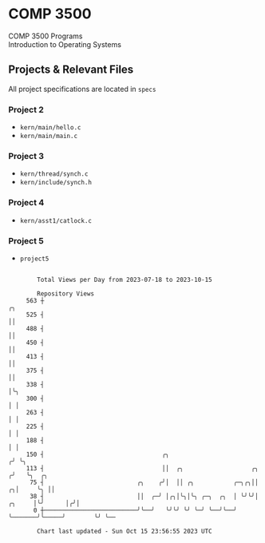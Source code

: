 # COMP 3500
COMP 3500 Programs  
Introduction to Operating Systems  
## Projects & Relevant Files
All project specifications are located in `specs`
### Project 2
- `kern/main/hello.c`
- `kern/main/main.c`
### Project 3
- `kern/thread/synch.c`
- `kern/include/synch.h`
### Project 4
- `kern/asst1/catlock.c`
### Project 5
- `project5`

```

        Total Views per Day from 2023-07-18 to 2023-10-15

        Repository Views
     563 ┼                                                                              ╭╮
     525 ┤                                                                              ││
     488 ┤                                                                              ││
     450 ┤                                                                              ││
     413 ┤                                                                              ││
     375 ┤                                                                              ││
     338 ┤                                                                              │╰╮
     300 ┤                                                                              │ │
     263 ┤                                                                              │ │
     225 ┤                                                                              │ │
     188 ┤                                                                              │ │
     150 ┤                                 ╭╮                                          ╭╯ ╰╮
     113 ┤                                 ││  ╭╮                   ╭╮                ╭╯   ╰╮  ╭╮
      75 ┤                          ╭╮    ╭╯│  ││ ╭╮           ╭─╮╭╮││              ╭╮│     ╰╮ ││
      38 ┤                          ││  ╭─╯ │╭╮│╰╮│╰╮ ╭─╮  ╭╮  │ ╰╯╰╯│       ╭╮     │╰╯      │╭╯│
       0 ┼──────────────────────────╯╰──╯   ╰╯╰╯ ╰╯ ╰─╯ ╰──╯╰──╯     ╰───────╯╰─────╯        ╰╯ ╰──

        Chart last updated - Sun Oct 15 23:56:55 2023 UTC
        
```
